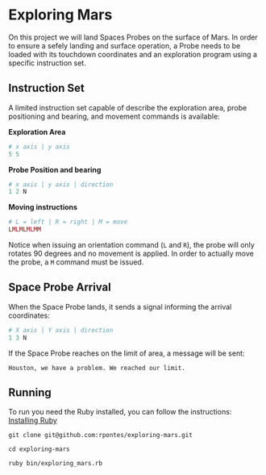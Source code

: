# Exploring Mars
On this project we will land Spaces Probes on the surface of Mars. In order to ensure a sefely landing and surface operation, a Probe needs to be loaded with its touchdown coordinates and an exploration program using a specific instruction set.

## Instruction Set

A limited instruction set capable of describe the exploration area, probe positioning and bearing, and movement commands is available:

**Exploration Area**
```ruby
# x axis | y axis
5 5
```

**Probe Position and bearing**
```ruby
# x axis | y axis | direction
1 2 N
```

**Moving instructions**
```ruby
# L = left | R = right | M = move
LMLMLMLMM
```
Notice when issuing an orientation command (`L` and `R`), the probe will only rotates 90 degrees and no movement is applied. In order to actually move the probe, a `M` command must be issued.

## Space Probe Arrival

When the Space Probe lands, it sends a signal informing the arrival coordinates:

```ruby
# X axis | Y axis | direction
1 3 N
```

If the Space Probe reaches on the limit of area, a message will be sent:

```
Houston, we have a problem. We reached our limit.
```


## Running
To run you need the Ruby installed, you can follow the instructions: [Installing Ruby](https://www.ruby-lang.org/en/documentation/installation/)

```
git clone git@github.com:rpontes/exploring-mars.git

cd exploring-mars

ruby bin/exploring_mars.rb
```
